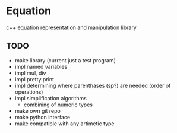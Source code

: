 Equation
========

c++ equation representation and manipulation library

## TODO
- make library (current just a test program)
- impl named variables
- impl mul, div
- impl pretty print
- impl determining where parenthases (sp?) are needed (order of operations)
- impl simplification algorithms
    - combining of numeric types
- make own git repo
- make python interface
- make compatible with any artimetic type


